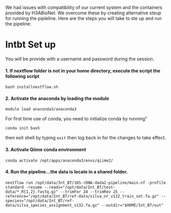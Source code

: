 We had issues with compatibility of our current system and the containers provided by H3ABioNet. We overcome these by creating alternative steup for running the pipleline. Here are the steps you will take to ste up and run the pipeline:
# Intbt Set up
You will be provide with a username and password during the session.

#### 1. If nextflow folder is not in your home directory, execute the script the following script

`bash installnextflow.sh`

#### 2. Activate the anaconda by loading the module

`module load anaconda3/anaconda3`

For first time use of conda, you need to initialize conda by running"

`conda init bash`

then exit shell by typing `exit` then log back in for the changes to take effect. 


#### 3. Activate Qiime conda environment

`conda activate /opt/apps/anaconda3/envs/qiime2/`

#### 4. Run the pipeline...the data is locate in a shared folder. 

`nextflow run /opt/data/Int_BT/16S-rDNA-dada2-pipeline/main.nf -profile standard -resume --reads="/opt/data/Int_BT/test-data/*_R{1,2}.fastq.gz" --trimFor 24 --trimRev 25 --reference="/opt/data/Int_BT/ref-data/silva_nr_v132_train_set.fa.gz" --species="/opt/data/Int_BT/ref-data/silva_species_assignment_v132.fa.gz" --outdir="$HOME/Int_BT/out"`
